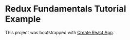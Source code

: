 # Redux Fundamentals Tutorial Example

This project was bootstrapped with [Create React App](https://github.com/facebook/create-react-app).
